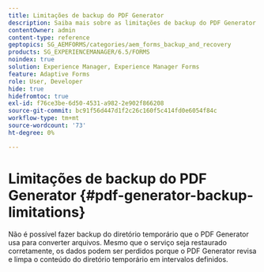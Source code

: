 ```yaml
---
title: Limitações de backup do PDF Generator
description: Saiba mais sobre as limitações de backup do PDF Generator. Não é possível fazer backup do diretório temporário que o PDF Generator usa, pois ele limpa o conteúdo em intervalos definidos.
contentOwner: admin
content-type: reference
geptopics: SG_AEMFORMS/categories/aem_forms_backup_and_recovery
products: SG_EXPERIENCEMANAGER/6.5/FORMS
noindex: true
solution: Experience Manager, Experience Manager Forms
feature: Adaptive Forms
role: User, Developer
hide: true
hidefromtoc: true
exl-id: f76ce3be-6d50-4531-a982-2e902f866208
source-git-commit: bc91f56d447d1f2c26c160f5c414fd0e6054f84c
workflow-type: tm+mt
source-wordcount: '73'
ht-degree: 0%

---
```


# Limitações de backup do PDF Generator {#pdf-generator-backup-limitations}

Não é possível fazer backup do diretório temporário que o PDF Generator usa para converter arquivos. Mesmo que o serviço seja restaurado corretamente, os dados podem ser perdidos porque o PDF Generator revisa e limpa o conteúdo do diretório temporário em intervalos definidos.
